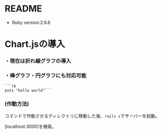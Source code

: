 # README
* Ruby version:2.6.6  
# Chart.jsの導入
### ・現在は折れ線グラフの導入

### ・棒グラフ・円グラフにも対応可能
```
```rb
puts "hello world"```

```

### (作動方法)  
コマンドで作動させるディレクトリに移動した後、```rails s```でサーバーを起動。　　

[localhost:3000]を検索。
